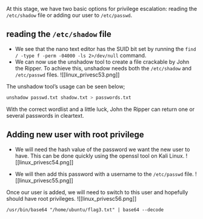At this stage, we have two basic options for privilege escalation: reading the `/etc/shadow` file or adding our user to `/etc/passwd`.

## reading the `/etc/shadow` file

   - We see that the nano text editor has the SUID bit set by running the `find / -type f -perm -04000 -ls 2>/dev/null` command.
   - We can now use the unshadow tool to create a file crackable by John the Ripper. To achieve this, unshadow needs both the `/etc/shadow` and `/etc/passwd` files.
   ![[linux_privesc53.png]]

The unshadow tool’s usage can be seen below;  
```sh
unshadow passwd.txt shadow.txt > passwords.txt
```
With the correct wordlist and a little luck, John the Ripper can return one or several passwords in cleartext.

## Adding new user with root privilege

   - We will need the hash value of the password we want the new user to have. This can be done quickly using the openssl tool on Kali Linux.
![[linux_privesc54.png]]

   - We will then add this password with a username to the `/etc/passwd` file.
![[linux_privesc55.png]]

Once our user is added, we will need to switch to this user and hopefully should have root privileges.
![[linux_privesc56.png]]
```
/usr/bin/base64 "/home/ubuntu/flag3.txt" | base64 --decode
```